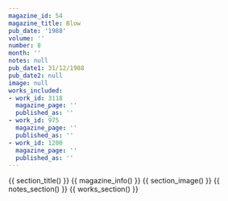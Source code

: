 ```yaml
---
magazine_id: 54
magazine_title: Blow
pub_date: '1988'
volume: ''
number: 8
month: ''
notes: null
pub_date1: 31/12/1988
pub_date2: null
image: null
works_included:
- work_id: 3118
  magazine_page: ''
  published_as: ''
- work_id: 975
  magazine_page: ''
  published_as: ''
- work_id: 1200
  magazine_page: ''
  published_as: ''
---
```


{{ section_title() }}
{{ magazine_info() }}
{{ section_image() }}
{{ notes_section() }}
{{ works_section() }}
